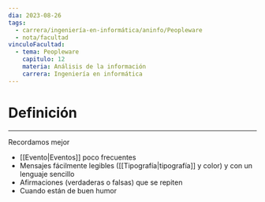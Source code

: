 ```yaml
---
dia: 2023-08-26
tags:
  - carrera/ingeniería-en-informática/aninfo/Peopleware
  - nota/facultad
vinculoFacultad:
  - tema: Peopleware
    capitulo: 12
    materia: Análisis de la información
    carrera: Ingeniería en informática
---
```

# Definición
---
Recordamos mejor
* [[Evento|Eventos]] poco frecuentes
* Mensajes fácilmente legibles ([[Tipografía|tipografía]] y color) y con un lenguaje sencillo
* Afirmaciones (verdaderas o falsas) que se repiten
* Cuando están de buen humor